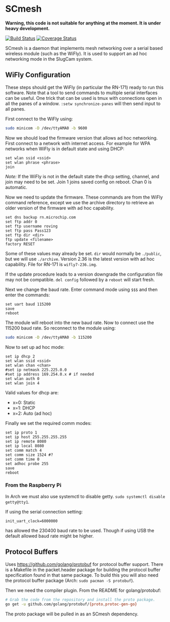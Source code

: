 # SCmesh

**Warning, this code is not suitable for anything at the moment. It is under heavy
development.**

[![Build Status](https://travis-ci.org/SlugCam/SCmesh.svg?branch=master)](https://travis-ci.org/SlugCam/SCmesh)
[![Coverage Status](https://coveralls.io/repos/SlugCam/SCmesh/badge.svg)](https://coveralls.io/r/SlugCam/SCmesh)

SCmesh is a daemon that implements mesh networking over a serial based wireless module (such as the WiFly). It is used to support an ad hoc networking mode in the SlugCam system.

## WiFly Configuration

These steps should get the WiFly (in particular the RN-171) ready to run this software. Note that a tool to send commands to multiple serial interfaces can be useful. One trick that can be used is tmux with connections open in all the panes of a window. `:setw synchronize-panes` will then send input to all panes.

First connect to the WiFly using:

```sh
sudo minicom -D /dev/ttyAMA0 -b 9600
```


Now we should load the firmware version that allows ad hoc networking. First connect to a network with internet access. For example for WPA networks when WiFly is in default state and using DHCP:

```
set wlan ssid <ssid>
set wlan phrase <phrase>
join
```

*Note:* If the WiFly is not in the default state the dhcp setting, channel, and join may need to be set. Join 1 joins saved config on reboot. Chan 0 is automatic.

Now we need to update the firmware. These commands are from the WiFly command reference, except we use the archive directory to retrieve an older version of the firmware with ad hoc capability.

```
set dns backup rn.microchip.com
set ftp addr 0
set ftp username roving
set ftp pass Pass123
set ftp dir <dir>
ftp update <filename>
factory RESET
```

Some of these values may already be set. `dir` would normally be `./public`, but we will use `./archive`. Version 2.36 is the latest version with ad hoc capability. File for RN-171 is `wifly7-236.img`.

If the update procedure leads to a version downgrade the configuration file may not be compatible. `del config` followed by a `reboot` will start fresh.

Next we change the baud rate. Enter command mode using `$$$` and then enter the commands:

```
set uart baud 115200
save
reboot
```

The module will reboot into the new baud rate. Now to connect use the 115200 baud rate. So reconnect to the module using:

```sh
sudo minicom -D /dev/ttyAMA0 -b 115200
```

Now to set up ad hoc mode:

```
set ip dhcp 2
set wlan ssid <ssid>
set wlan chan <chan>
#set ip netmask 225.225.0.0
#set ip address 169.254.0.x # if needed
set wlan auth 0
set wlan join 4
```

Valid values for dhcp are:

- x=0: Static
- x=1: DHCP
- x=2: Auto (ad hoc)

Finally we set the required comm modes:

```
set ip proto 1
set ip host 255.255.255.255
set ip remote 8080
set ip local 8080
set comm match 4
set comm size 1524 #?
set comm time 0
set adhoc probe 255
save
reboot
```

### From the Raspberry Pi

In Arch we must also use systemctl to disable getty. `sudo systemctl disable getty@tty1`.

If using the serial connection setting:

```
init_uart_clock=6000000
```

has allowed the 230400 baud rate to be used. Though if using USB the default allowed baud rate might be higher.


## Protocol Buffers

Uses https://github.com/golang/protobuf for protocol buffer support. There is a Makefile in the packet.header package for building the protocol buffer specification found in that same package. To build this you will also need the protocol buffer package (Arch: `sudo pacman -S protobuf`).

Then we need the compiler plugin. From the README for golang/protobuf:

```sh
# Grab the code from the repository and install the proto package.
go get -u github.com/golang/protobuf/{proto,protoc-gen-go}
```

The proto package will be pulled in as an SCmesh dependency.

